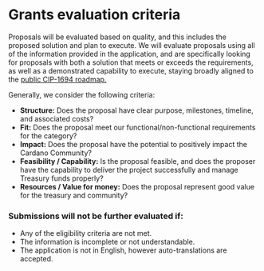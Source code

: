 # Grants evaluation criteria

Proposals will be evaluated based on quality, and this includes the proposed solution and plan to execute. We will evaluate proposals using all of the information provided in the application, and are specifically looking for proposals with both a solution that meets or exceeds the requirements, as well as a demonstrated capability to execute, staying broadly aligned to the [public CIP-1694 roadmap.](https://www.intersectmbo.org/roadmap)

Generally, we consider the following criteria:

* **Structure:** Does the proposal have clear purpose, milestones, timeline, and associated costs?
* **Fit:** Does the proposal meet our functional/non-functional requirements for the category?
* **Impact:** Does the proposal have the potential to positively impact the Cardano Community?
* **Feasibility / Capability:** Is the proposal feasible, and does the proposer have the capability to deliver the project successfully and manage Treasury funds properly?
* **Resources / Value for money:** Does the proposal represent good value for the treasury and community?

### Submissions will not be further evaluated if:

* Any of the eligibility criteria are not met.
* The information is incomplete or not understandable.
* The application is not in English, however auto-translations are accepted.

